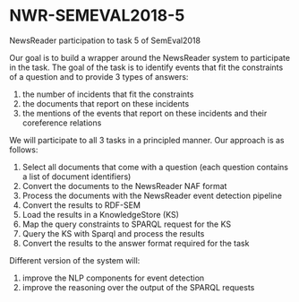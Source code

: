 # NWR-SEMEVAL2018-5
NewsReader participation to task 5 of SemEval2018

Our goal is to build a wrapper around the NewsReader system to participate in the task.
The goal of the task is to identify events that fit the constraints of a question and to provide 3 types of answers:

1. the number of incidents that fit the constraints
2. the documents that report on these incidents
3. the mentions of the events that report on these incidents and their coreference relations

We will participate to all 3 tasks in a principled manner. Our approach is as follows:

1. Select all documents that come with a question (each question contains a list of document identifiers)
2. Convert the documents to the NewsReader NAF format
3. Process the documents with the NewsReader event detection pipeline
4. Convert the results to RDF-SEM
5. Load the results in a KnowledgeStore (KS)
6. Map the query constraints to SPARQL request for the KS
7. Query the KS with Sparql and process the results
8. Convert the results to the answer format required for the task

Different version of the system will:

1. improve the NLP components for event detection
2. improve the reasoning over the output of the SPARQL requests

